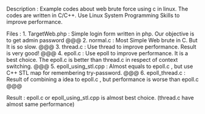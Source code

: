 Description : 
              Example codes about web brute force using c in linux.
              The codes are written in C/C++.
              Use Linux System Programming Skills to improve performance.

Files :
        1. TargetWeb.php : Simple login form written in php. Our objective is to get admin password @@@ 
        2. normal.c : Most Simple Web brute in C. But It is so slow. @@@ 
        3. thread.c :  Use thread to improve performance. Result is very good! @@@ 
        4. epoll.c : Use epoll to improve performance. It is a best choice. The epoll.c is better than thread.c in respect of context switching. @@@ 
        5. epoll_using_stl.cpp : Almost equals to epoll.c , but use C++ STL map for remembering try-password. @@@ 
        6. epoll_thread.c : Result of combining a idea to epoll.c , but performance is worse than epoll.c @@@ 

Result : 
          epoll.c or epoll_using_stl.cpp is almost best choice. (thread.c have almost same performance)

